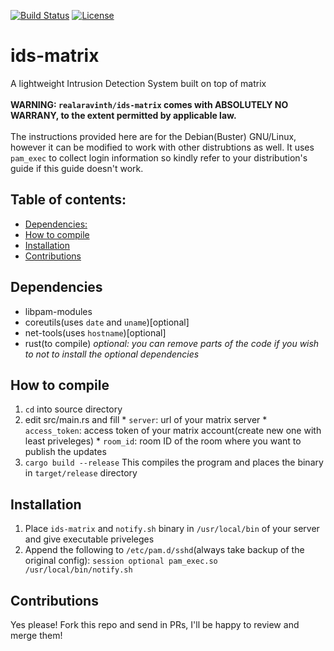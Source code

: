 [![Build Status](https://img.shields.io/travis/realaravinth/ids-matrix.svg?style=flat-square)](https://travis-ci.org/realaravinth/ids-matrix)
[![License](https://img.shields.io/badge/License-Apache%202.0-yellowgreen.svg?style=flat-square)](https://opensource.org/licenses/Apache-2.0)

# ids-matrix
A lightweight Intrusion Detection System built on top of matrix
<br><br>
**WARNING: `realaravinth/ids-matrix` comes with ABSOLUTELY NO WARRANY, to the extent permitted by applicable law.**
<br><br>
The instructions provided here are for the Debian(Buster) GNU/Linux, however it can be modified to work with other distrubtions as well.
It uses `pam_exec` to collect login information so kindly refer to your distribution's guide if this guide doesn't work.

## Table of contents:

- [Dependencies:](#dependencies)
- [How to compile](#how-to-compile)
- [Installation](#installation)
- [Contributions](#contributions)

## Dependencies

  * libpam-modules
  * coreutils(uses `date` and `uname`)[optional]
  * net-tools(uses `hostname`)[optional]<br>
  * rust(to compile)
  *optional: you can remove parts of the code if you wish to not to install the optional dependencies*

## How to compile

  1. `cd` into source directory
  2. edit src/main.rs and fill
    * `server`: url of your matrix server
    * `access_token`: access token of your matrix account(create new one with least priveleges)
    * `room_id`: room ID of the room where you want to publish the updates
  3. `cargo build --release`
    This compiles the program and places the binary in `target/release` directory

## Installation
  
  1. Place `ids-matrix` and `notify.sh` binary in `/usr/local/bin` of your server and give executable priveleges
  2. Append the following to `/etc/pam.d/sshd`(always take backup of the original config):
    `session optional pam_exec.so /usr/local/bin/notify.sh`
    
## Contributions
Yes please! Fork this repo and send in PRs, I'll be happy to review and merge them!
 
    
